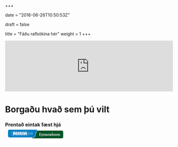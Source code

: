 +++

date = "2016-06-26T10:50:53Z"

draft = false

title = "Fáðu rafbókina hér"
weight = 1
+++


<iframe frameborder="0" src="https://itch.io/embed/72829" width="552" height="167"></iframe>

# Borgaðu hvað sem þú vilt
### Prentað eintak fæst hjá  <br> &nbsp; <a href="http://www.eymundsson.is/nanar/?productid=5799ea37-3963-11e6-9402-00155d691f37">![Eymundsson](img/penninneymundsson.png) </a>

